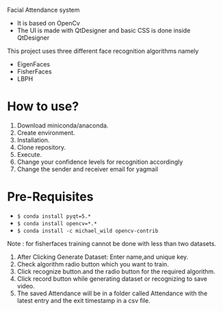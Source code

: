 Facial Attendance system
- It is based on OpenCv 
- The UI is made with QtDesigner and basic CSS is done inside QtDesigner



This project uses three different face recognition algorithms namely
- EigenFaces
- FisherFaces
- LBPH

# How to use?
 1. Download miniconda/anaconda.
 2. Create environment.
 3. Installation.	
 4. Clone repository.	
 5. Execute.
 6. Change your confidence levels for recognition accordingly
 7. Change the sender and receiver email for yagmail 

# Pre-Requisites
 - ```$ conda install pyqt=5.*```
 - ```$ conda install opencv=*.*```
 - ```$ conda install -c michael_wild opencv-contrib```
 
Note : for fisherfaces training cannot be done with less than two datasets.
  
 1. After Clicking Generate Dataset: Enter name,and unique key.
 2. Check algorithm radio button which you want to train.
 3. Click recognize button.and the radio button for the required algorithm.
 4. Click record button while generating dataset or recognizing to save video.
 5. The saved Attendance will be in a folder called Attendance with the latest entry and the exit timestamp in a csv file.

